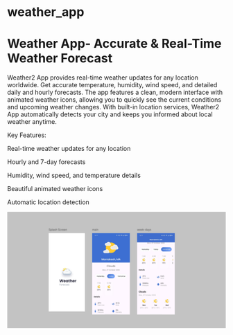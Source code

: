 # weather_app

<h1>Weather App- Accurate & Real-Time Weather Forecast </h1> 

<p> Weather2 App provides real-time weather updates for any location worldwide. Get accurate temperature, humidity, wind speed, and detailed daily and hourly forecasts. The app features a clean, modern interface with animated weather icons, allowing you to quickly see the current conditions and upcoming weather changes. With built-in location services, Weather2 App automatically detects your city and keeps you informed about local weather anytime.

Key Features:

Real-time weather updates for any location

Hourly and 7-day forecasts

Humidity, wind speed, and temperature details

Beautiful animated weather icons

Automatic location detection</p>

![image_alt](https://github.com/mouhamed-simo/weather_app/blob/4140b857326b7acdb27ba911983ea9c0b7755800/Screenshot%202025-10-27%20163137.png)

